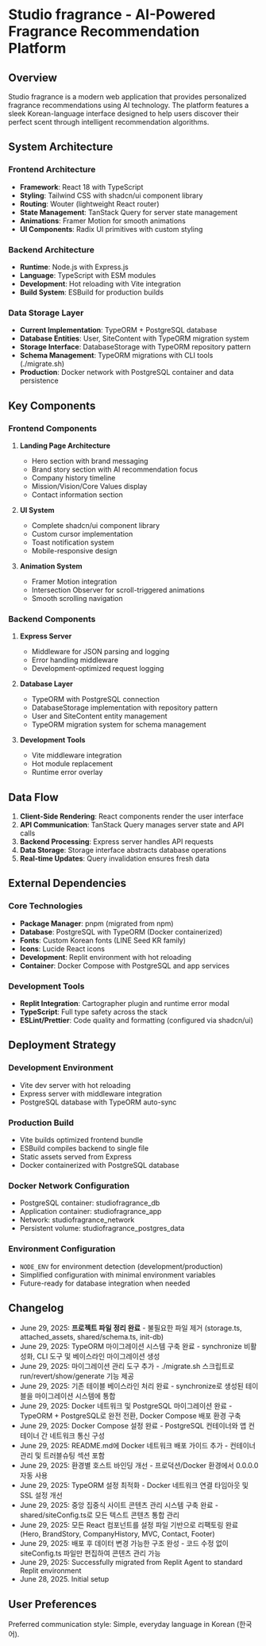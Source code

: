 # Studio fragrance - AI-Powered Fragrance Recommendation Platform

## Overview

Studio fragrance is a modern web application that provides personalized fragrance recommendations using AI technology. The platform features a sleek Korean-language interface designed to help users discover their perfect scent through intelligent recommendation algorithms.

## System Architecture

### Frontend Architecture
- **Framework**: React 18 with TypeScript
- **Styling**: Tailwind CSS with shadcn/ui component library
- **Routing**: Wouter (lightweight React router)
- **State Management**: TanStack Query for server state management
- **Animations**: Framer Motion for smooth animations
- **UI Components**: Radix UI primitives with custom styling

### Backend Architecture
- **Runtime**: Node.js with Express.js
- **Language**: TypeScript with ESM modules
- **Development**: Hot reloading with Vite integration
- **Build System**: ESBuild for production builds

### Data Storage Layer
- **Current Implementation**: TypeORM + PostgreSQL database
- **Database Entities**: User, SiteContent with TypeORM migration system
- **Storage Interface**: DatabaseStorage with TypeORM repository pattern
- **Schema Management**: TypeORM migrations with CLI tools (./migrate.sh)
- **Production**: Docker network with PostgreSQL container and data persistence

## Key Components

### Frontend Components
1. **Landing Page Architecture**
   - Hero section with brand messaging
   - Brand story section with AI recommendation focus
   - Company history timeline
   - Mission/Vision/Core Values display
   - Contact information section

2. **UI System**
   - Complete shadcn/ui component library
   - Custom cursor implementation
   - Toast notification system
   - Mobile-responsive design

3. **Animation System**
   - Framer Motion integration
   - Intersection Observer for scroll-triggered animations
   - Smooth scrolling navigation

### Backend Components
1. **Express Server**
   - Middleware for JSON parsing and logging
   - Error handling middleware
   - Development-optimized request logging

2. **Database Layer**
   - TypeORM with PostgreSQL connection
   - DatabaseStorage implementation with repository pattern
   - User and SiteContent entity management
   - TypeORM migration system for schema management

3. **Development Tools**
   - Vite middleware integration
   - Hot module replacement
   - Runtime error overlay

## Data Flow

1. **Client-Side Rendering**: React components render the user interface
2. **API Communication**: TanStack Query manages server state and API calls
3. **Backend Processing**: Express server handles API requests
4. **Data Storage**: Storage interface abstracts database operations
5. **Real-time Updates**: Query invalidation ensures fresh data

## External Dependencies

### Core Technologies
- **Package Manager**: pnpm (migrated from npm)
- **Database**: PostgreSQL with TypeORM (Docker containerized)
- **Fonts**: Custom Korean fonts (LINE Seed KR family)
- **Icons**: Lucide React icons
- **Development**: Replit environment with hot reloading
- **Container**: Docker Compose with PostgreSQL and app services

### Development Tools
- **Replit Integration**: Cartographer plugin and runtime error modal
- **TypeScript**: Full type safety across the stack
- **ESLint/Prettier**: Code quality and formatting (configured via shadcn/ui)

## Deployment Strategy

### Development Environment
- Vite dev server with hot reloading
- Express server with middleware integration
- PostgreSQL database with TypeORM auto-sync

### Production Build
- Vite builds optimized frontend bundle
- ESBuild compiles backend to single file
- Static assets served from Express
- Docker containerized with PostgreSQL database

### Docker Network Configuration
- PostgreSQL container: studiofragrance_db
- Application container: studiofragrance_app
- Network: studiofragrance_network
- Persistent volume: studiofragrance_postgres_data

### Environment Configuration
- `NODE_ENV` for environment detection (development/production)
- Simplified configuration with minimal environment variables
- Future-ready for database integration when needed

## Changelog
- June 29, 2025: **프로젝트 파일 정리 완료** - 불필요한 파일 제거 (storage.ts, attached_assets, shared/schema.ts, init-db)
- June 29, 2025: TypeORM 마이그레이션 시스템 구축 완료 - synchronize 비활성화, CLI 도구 및 베이스라인 마이그레이션 생성
- June 29, 2025: 마이그레이션 관리 도구 추가 - ./migrate.sh 스크립트로 run/revert/show/generate 기능 제공
- June 29, 2025: 기존 테이블 베이스라인 처리 완료 - synchronize로 생성된 테이블을 마이그레이션 시스템에 통합
- June 29, 2025: Docker 네트워크 및 PostgreSQL 마이그레이션 완료 - TypeORM + PostgreSQL로 완전 전환, Docker Compose 배포 환경 구축
- June 29, 2025: Docker Compose 설정 완료 - PostgreSQL 컨테이너와 앱 컨테이너 간 네트워크 통신 구성
- June 29, 2025: README.md에 Docker 네트워크 배포 가이드 추가 - 컨테이너 관리 및 트러블슈팅 섹션 포함
- June 29, 2025: 환경별 호스트 바인딩 개선 - 프로덕션/Docker 환경에서 0.0.0.0 자동 사용
- June 29, 2025: TypeORM 설정 최적화 - Docker 네트워크 연결 타임아웃 및 SSL 설정 개선
- June 29, 2025: 중앙 집중식 사이트 콘텐츠 관리 시스템 구축 완료 - shared/siteConfig.ts로 모든 텍스트 콘텐츠 통합 관리
- June 29, 2025: 모든 React 컴포넌트를 설정 파일 기반으로 리팩토링 완료 (Hero, BrandStory, CompanyHistory, MVC, Contact, Footer)
- June 29, 2025: 배포 후 데이터 변경 가능한 구조 완성 - 코드 수정 없이 siteConfig.ts 파일만 편집하여 콘텐츠 관리 가능
- June 29, 2025: Successfully migrated from Replit Agent to standard Replit environment
- June 28, 2025. Initial setup

## User Preferences

Preferred communication style: Simple, everyday language in Korean (한국어).